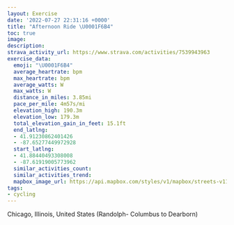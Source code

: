 ```yaml
---
layout: Exercise
date: '2022-07-27 22:31:16 +0000'
title: "Afternoon Ride \U0001F6B4"
toc: true
image:
description:
strava_activity_url: https://www.strava.com/activities/7539943963
exercise_data:
  emoji: "\U0001F6B4"
  average_heartrate: bpm
  max_heartrate: bpm
  average_watts: W
  max_watts: W
  distance_in_miles: 3.85mi
  pace_per_mile: 4m57s/mi
  elevation_high: 190.3m
  elevation_low: 179.3m
  total_elevation_gain_in_feet: 15.1ft
  end_latlng:
  - 41.91230862401426
  - -87.65277449972928
  start_latlng:
  - 41.88440493308008
  - -87.61919005773962
  similar_activities_count:
  similar_activities_trend:
  mapbox_image_url: https://api.mapbox.com/styles/v1/mapbox/streets-v11/static/path-5+787af2-1.0(ops~F%7CbxuOHXE%60%40%40dAK%40ENOPIlAGDKBALD%40I%3FCF%3F%5E%5CTBPD%5C%3F%5CCV%40PEf%40%3Fd%40Mn%40%40z%40JNOt%40%3Fz%40Sv%40A%60%40KX%3FHHXDv%40F%40KH%40d%40HXANRh%40KLE%5CBP%3Fp%40BHn%40LNj%40%40%5CFQG%60%40MBIHW%60%40ARN%3FL_%40ECJABFNn%40Bn%40CVEDFJ%5BLWf%40ARFWHX%40p%40FVV%5ENx%40D~BTn%40%40NDDGDAGDRS%3FMBK%3FBLKNM%3FUNoADg%40TKEc%40Fa%40%3Fg%40Ec%40%40MIFAMBHEc%40JMJKGOBIFIEIIIAEEMb%40q%40BGJCl%40Bf%40G%60BAhACFA%3FGE%5DAE%40c%40%3F_%40HaA%40U%3F%5BKIBg%40BOE%40FAEFYCEIAKOYFEFMFgAVMHKJGJBPMFIJ%3FNLPKLB%5CEHLT%3FPHPBLAHDNCH%40HFVEb%40Fx%40H%5EG%7CADb%40STCAIBIJ%3FFRVBt%40IT%40j%40Hd%40EVJRJ%60%40D%5CQNUGq%40Dc%40EAEKBSCKDKCOJSCO%40MEYFMCKBw%40C%7D%40Ii%40%40KAMDWBU%3FYDCFO%40MRG%3FIJKAMDJIEGGCEGi%40Gk%40AKHOAGDECEDKE%40%40YCcADCBACQCI%3FWMIDECGD_%40%40%5BMSCODIAYJY%40HCQJM%3FMSMBw%40%40DGJAKEGDUBQAOBGD%5BFk%40OGGs%40JUAIUCBHB%40BERE%40CIO%40a%40HEFI%40YAW%40KAK%40MEm%40P%5BEKHOCMI%5DCKHYFOJM%40ICa%40Ey%40D%5BCKDIEu%40BI%40a%40%3FQCCE%40aAEc%40BM%40%5DC%5B%3F%7D%40E%5BGKGC_AD%5BKCJIGs%40%3FKF%5D%40OFQIO%40OGKBOGQ%3FWE_%40CKD%5B%40OG%5BJ_%40Ce%40%3FkALYEMHYAc%40MWFOHYAi%40HGLAJD%5CCl%40%40NG%5ECXFr%40EVBd%40ET%3F%60%40%40%60%40BLGVANDN%3FZJbAGp%40DPAd%40%40ZK%5E%3Fj%40BL%40ABDEPBD%40XAhADbBEj%40a%40v%40e%40v%40_ArAIJID%5Dp%40G%3FMPEHc%40p%40KXGHIFGPeAtAEXIJGBYj%40_%40d%40i%40%60AgA~A_%40p%40a%40f%40iBpCoAtBi%40r%40s%40nAo%40pAKHSX%5Bt%40k%40v%40k%40j%40kAnBCAOHYZi%40bAK%5COPAJOBEJEDE%40CXYn%40ONYRAHQPSb%40eAxAIVy%40nAMJEHMNJVHDBL%3F%5EDTGPBd%40F%5E%3Fh%40IP%3FLGP%3FN%3FNF%5CBv%40DRKNCJBDKEEBKDc%40HE%3FEI%40FOQ%3FUBKDACKFEM%40),pin-s-s+e5b22e(-87.61919,41.8844),pin-s-f+89ae00(-87.65278000000004,41.91229999999996)/auto/800x800?access_token=pk.eyJ1Ijoiam9zaGJlY2ttYW4iLCJhIjoiY205eWR2aDd1MWZ6djJrbXc4a3M0bWZleiJ9.XiG9OWkNcZk2QzjJbxLB4A
tags:
- cycling
---
```




Chicago, Illinois, United States (Randolph- Columbus to Dearborn)
